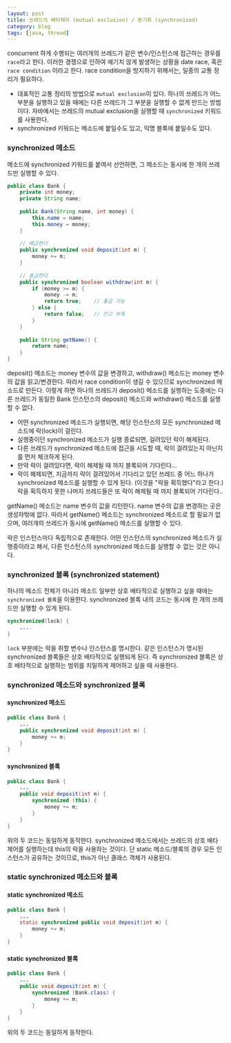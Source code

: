 ```yaml
---
layout: post
title: 쓰레드의 배타제어 (mutual exclusion) / 동기화 (synchronized)
category: blog
tags: [java, thread]
---
```

concurrent 하게 수행되는 여러개의 쓰레드가 같은 변수/인스턴스에 접근하는 경우를 `race`라고 한다. 이러한 경쟁으로 인하여 예기치 않게 발생하는 상황을 date race, 혹은 `race condition` 이라고 한다. race condition을 방지하기 위해서는, 일종의 교통 정리가 필요하다.

 - 대표적인 교통 정리의 방법으로 `mutual exclusion`이 있다. 하나의 쓰레드가 어느 부분을 실행하고 있을 때에는 다른 쓰레드가 그 부분을 실행할 수 없게 만드는 방법이다. 자바에서는 쓰레드의 mutual exclusion을 실행할 때 `synchronized` 키워드를 사용한다.
 - synchronized 키워드는 메소드에 붙일수도 있고, 익명 블록에 붙일수도 있다.

<!-- more -->

### synchronized 메소드
메소드에 synchronized 키워드를 붙여서 선언하면, 그 메소드는 동시에 한 개의 쓰레드만 실행할 수 있다.

```java
public class Bank {
    private int money;
    private String name;
  
    public Bank(String name, int money) {
        this.name = name;
        this.money = money;
    }
  
    // 예금한다
    public synchronized void deposit(int m) {
        money += m;
    }
  
    // 출금한다
    public synchronized boolean withdraw(int m) {
        if (money >= m) {
            money -= m;
            return true;    // 출금 가능
        } else {
            return false;   // 잔고 부족
        }
    }
  
    public String getName() {
        return name;
    }
}
```
deposit() 메소드는 money 변수의 값을 변경하고, withdraw() 메소드는 money 변수의 값을 읽고/변경한다. 따라서 race condition이 생길 수 있으므로 synchronized 메소드로 만든다. 이렇게 하면 하나의 쓰레드가 deposit() 메소드를 실행하는 도중에는 다른 쓰레드가 동일한 Bank 인스턴스의 deposit() 메소드와 withdraw() 메소드를 실행할 수 없다.

 - 어떤 synchronized 메소드가 실행되면, 해당 인스턴스의 모든 synchronized 메소드에 락(lock)이 걸린다.
 - 실행중이던 synchronized 메소드가 실행 종료되면, 걸려있던 락이 해제된다.
 - 다른 쓰레드가 synchronized 메소드에 접근을 시도할 때, 락이 걸려있는지 아닌지를 먼저 체크하게 된다.
 - 만약 락이 걸려있다면, 락이 해제될 때 까지 블록되어 기다린다...
 - 락이 해제되면, 지금까지 락이 걸려있어서 기다리고 있던 쓰레드 중 어느 하나가 synchronized 메소드를 실행할 수 있게 된다. (이것을 "락을 획득했다"라고 한다.) 락을 획득하지 못한 나머지 쓰레드들은 또 락이 해제될 때 까지 블록되어 기다린다..


getName() 메소드는 name 변수의 값을 리턴한다. name 변수의 값을 변경하는 곳은 생성자밖에 없다. 따라서 getName() 메소드는 synchronized 메소드로 할 필요가 없으며, 여러개의 쓰레드가 동시에 getName() 메소드를 실행할 수 있다.


락은 인스턴스마다 독립적으로 존재한다. 어떤 인스턴스의 synchronized 메소드가 실행중이라고 해서, 다른 인스턴스의 synchronized 메소드를 실행할 수 없는 것은 아니다.

### synchronized 블록 (synchronized statement)
하나의 메소드 전체가 아니라 메소드 일부만 상호 배타적으로 실행하고 싶을 때에는 `synchronized 블록`을 이용한다. synchronized 블록 내의 코드는 동시에 한 개의 쓰레드만 실행할 수 있게 된다.

```java
synchronized(lock) {
	....
}
```
`lock` 부분에는 락을 취할 변수나 인스턴스를 명시한다. 같은 인스턴스가 명시된 synchronized 블록들은 상호 배타적으로 실행되게 된다. 즉 synchronized 블록은 상호 배타적으로 실행하는 범위를 치밀하게 제어하고 싶을 때 사용한다.

### synchronized 메소드와 synchronized 블록
#### synchronized 메소드
```java
public class Bank {
    ...
    public synchronized void deposit(int m) {
        money += m;
    }
}
```

#### synchronized 블록
```java
public class Bank {
    ...
    public void deposit(int m) {
        synchronized (this) {
            money += m;
        }
    }
}
```
위의 두 코드는 동일하게 동작한다. synchronized 메소드에서는 쓰레드의 상호 배타 제어를 실행하는데 this의 락을 사용하는 것이다. 단 static 메소드/블록의 경우 모든 인스턴스가 공유하는 것이므로, this가 아닌 클래스 객체가 사용된다.

### static synchronized 메소드와 블록
#### static synchronized 메소드
```java
public class Bank {
    ...
    static synchronized public void deposit(int m) {
        money += m;
    }
}
```

#### static synchronized 블록
```java
public class Bank {
    ...
    public void deposit(int m) {
        synchronized (Bank.class) {
            money += m;
        }
    }
}
```
위의 두 코드는 동일하게 동작한다.